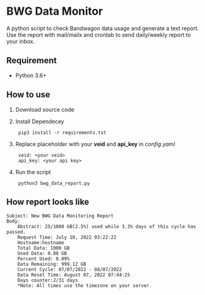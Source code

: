 # BWG Data Monitor 
A python script to check Bandwagon data usage and generate a text report. Use the report with mail/mailx and crontab to send daily/weekly report to your inbox. 
## Requirement
* Python 3.6+
## How to use
1. Download source code
2. Install Dependecey

        pip3 install -r requirements.txt
3. Replace placeholder with your **veid** and **api_key** in *config.yaml* 

        veid: <your veid>
        api_key: <your api key>
4. Run the script

        python3 bwg_data_report.py


## How report looks like
    Subject: New BWG Data Monitoring Report
    Body:
        Abstract: 25/1000 GB(2.5%) used while 3.3% days of this cycle has passed.
        Request Time: July 10, 2022 03:22:22
        Hostname:hostname
        Total Data: 1000 GB
        Used Data: 0.88 GB
        Percent Used: 0.09%
        Data Remaining: 999.12 GB
        Current Cycle: 07/07/2022 - 08/07/2022
        Data Reset Time: August 07, 2022 07:44:25
        Days counter:2/31 days
        *Note: All times use the timezone on your server.
        

